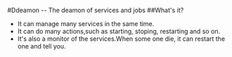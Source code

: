 #Ddeamon -- The deamon of services and jobs
##What's it?
+ It can manage many services in the same time.
+ It can do many actions,such as starting, stoping, restarting and so on.
+ It's also a monitor of the services.When some one die, it can restart the one and tell you.
